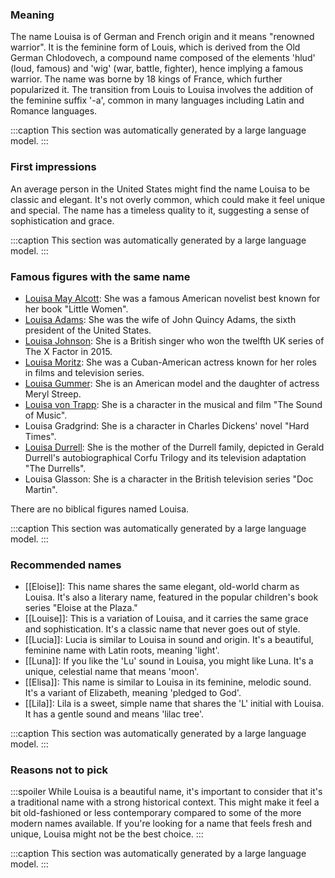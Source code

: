 ### Meaning
The name Louisa is of German and French origin and it means "renowned warrior". It is the feminine form of Louis, which is derived from the Old German Chlodovech, a compound name composed of the elements 'hlud' (loud, famous) and 'wig' (war, battle, fighter), hence implying a famous warrior. The name was borne by 18 kings of France, which further popularized it. The transition from Louis to Louisa involves the addition of the feminine suffix '-a', common in many languages including Latin and Romance languages.

:::caption
This section was automatically generated by a large language model.
:::

### First impressions
An average person in the United States might find the name Louisa to be classic and elegant. It's not overly common, which could make it feel unique and special. The name has a timeless quality to it, suggesting a sense of sophistication and grace.

:::caption
This section was automatically generated by a large language model.
:::

### Famous figures with the same name
- [Louisa May Alcott](https://en.wikipedia.org/wiki/Louisa_May_Alcott): She was a famous American novelist best known for her book "Little Women".
- [Louisa Adams](https://en.wikipedia.org/wiki/Louisa_Adams): She was the wife of John Quincy Adams, the sixth president of the United States.
- [Louisa Johnson](https://en.wikipedia.org/wiki/Louisa_Johnson): She is a British singer who won the twelfth UK series of The X Factor in 2015.
- [Louisa Moritz](https://en.wikipedia.org/wiki/Louisa_Moritz): She was a Cuban-American actress known for her roles in films and television series.
- [Louisa Gummer](https://en.wikipedia.org/wiki/Louisa_Gummer): She is an American model and the daughter of actress Meryl Streep.
- [Louisa von Trapp](https://en.wikipedia.org/wiki/Louisa_von_Trapp): She is a character in the musical and film "The Sound of Music".
- Louisa Gradgrind: She is a character in Charles Dickens' novel "Hard Times".
- [Louisa Durrell](https://en.wikipedia.org/wiki/Louisa_Durrell): She is the mother of the Durrell family, depicted in Gerald Durrell's autobiographical Corfu Trilogy and its television adaptation "The Durrells".
- Louisa Glasson: She is a character in the British television series "Doc Martin".

There are no biblical figures named Louisa.

:::caption
This section was automatically generated by a large language model.
:::

### Recommended names
- [[Eloise]]: This name shares the same elegant, old-world charm as Louisa. It's also a literary name, featured in the popular children's book series "Eloise at the Plaza."
- [[Louise]]: This is a variation of Louisa, and it carries the same grace and sophistication. It's a classic name that never goes out of style.
- [[Lucia]]: Lucia is similar to Louisa in sound and origin. It's a beautiful, feminine name with Latin roots, meaning 'light'.
- [[Luna]]: If you like the 'Lu' sound in Louisa, you might like Luna. It's a unique, celestial name that means 'moon'.
- [[Elisa]]: This name is similar to Louisa in its feminine, melodic sound. It's a variant of Elizabeth, meaning 'pledged to God'.
- [[Lila]]: Lila is a sweet, simple name that shares the 'L' initial with Louisa. It has a gentle sound and means 'lilac tree'.

:::caption
This section was automatically generated by a large language model.
:::

### Reasons not to pick
:::spoiler
While Louisa is a beautiful name, it's important to consider that it's a traditional name with a strong historical context. This might make it feel a bit old-fashioned or less contemporary compared to some of the more modern names available. If you're looking for a name that feels fresh and unique, Louisa might not be the best choice.
:::

:::caption
This section was automatically generated by a large language model.
:::

